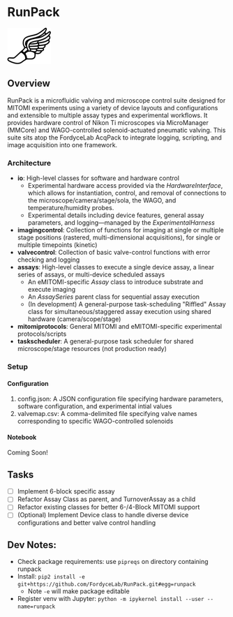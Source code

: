 # RunPack
![Fly Higher](/resources/fly_higher.png)

## Overview
RunPack is a microfluidic valving and microscope control suite designed for MITOMI experiments using a variety of device layouts and configurations and extensible to multiple assay types and experimental workflows. It provides hardware control of Nikon Ti microscopes via MicroManager (MMCore) and WAGO-controlled solenoid-actuated pneumatic valving. This suite sits atop the FordyceLab AcqPack to integrate logging, scripting, and image acquisition into one framework.

### Architecture
- **io**: High-level classes for software and hardware control
  - Experimental hardware access provided via the *HardwareInterface*, which allows for instantiation, control, and removal of connections to the microscope/camera/stage/sola, the WAGO, and temperature/humidity probes.
  - Experimental details including device features, general assay parameters, and logging—managed by the *ExperimentalHarness*
- **imagingcontrol**: Collection of functions for imaging at single or multiple stage positions (rastered, multi-dimensional acquisitions), for single or multiple timepoints (kinetic)
- **valvecontrol**: Collection of basic valve-control functions with error checking and logging
- **assays**: High-level classes to execute a single device assay, a linear series of assays, or multi-device scheduled assays
  - An eMITOMI-specific *Assay* class to introduce substrate and execute imaging 
  - An *AssaySeries* parent class for sequential assay execution
  - (In development) A general-purpose task-scheduling "Riffled" Assay class for simultaneous/staggered assay execution using shared hardware (camera/scope/stage)
- **mitomiprotocols**: General MITOMI and eMITOMI-specific experimental protocols/scripts
- **taskscheduler**: A general-purpose task scheduler for shared microscope/stage resources (not production ready)

### Setup
#### Configuration
1. config.json: A JSON configuration file specifying hardware parameters, software configuration, and experimental intial values
2. valvemap.csv: A comma-delimited file specifying valve names corresponding to specific WAGO-controlled solenoids
#### Notebook
Coming Soon!
## Tasks
- [ ] Implement 6-block specific assay
- [ ] Refactor Assay Class as parent, and TurnoverAssay as a child
- [ ] Refactor existing classes for better 6-/4-Block MITOMI support
- [ ] \(Optional) Implement Device class to handle diverse device configurations and better valve control handling

## Dev Notes:
- Check package requirements: use `pipreqs` on directory containing runpack 
- Install: `pip2 install -e git+https://github.com/FordyceLab/RunPack.git#egg=runpack`
    + Note `-e` will make package editable
- Register venv with Jupyter: `python -m ipykernel install --user --name=runpack`
